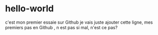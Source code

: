 # hello-world
c'est mon premier essaie sur Github
je vais juste ajouter cette ligne, mes premiers pas en Github , n est pas si mal, n'est ce pas?
